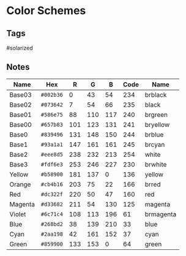 # Color Schemes

## Tags

#solarized

## Notes

|Name|Hex|R|G|B|Code|Name|
|--- |--- |--- |--- |--- |--- |--- |
|Base03|`#002b36`|0|43|54|234|brblack|
|Base02|`#073642`|7|54|66|235|black|
|Base01|`#586e75`|88|110|117|240|brgreen|
|Base00|`#657b83`|101|123|131|241|bryellow|
|Base0|`#839496`|131|148|150|244|brblue|
|Base1|`#93a1a1`|147|161|161|245|brcyan|
|Base2|`#eee8d5`|238|232|213|254|white|
|Base3|`#fdf6e3`|253|246|227|230|brwhite|
|Yellow|`#b58900`|181|137|0|136|yellow|
|Orange|`#cb4b16`|203|75|22|166|brred|
|Red|`#dc322f`|220|50|47|160|red|
|Magenta|`#d33682`|211|54|130|125|magenta|
|Violet|`#6c71c4`|108|113|196|61|brmagenta|
|Blue|`#268bd2`|38|139|210|33|blue|
|Cyan|`#2aa198`|42|161|152|37|cyan|
|Green|`#859900`|133|153|0|64|green|
